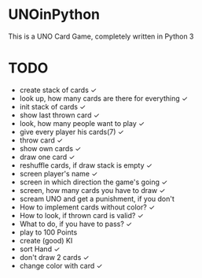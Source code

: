 # UNOinPython
This is a UNO Card Game, completely written in Python 3

# TODO
- create stack of cards	            				✓
- look up, how many cards are there for everything 	✓
- init stack of cards             			 		✓
- show last thrown card                             ✓
- look, how many people want to play                ✓
- give every player his cards(7)                    ✓
- throw card                                        ✓
- show own cards                                    ✓
- draw one card                                     ✓
- reshuffle cards, if draw stack is empty           ✓
- screen player's name                              ✓
- screen in which direction the game's going        ✓
- screen, how many cards you have to draw           ✓
- scream UNO and get a punishment, if you don't
- How to implement cards without color?             ✓
- How to look, if thrown card is valid?             ✓
- What to do, if you have to pass?                  ✓
- play to 100 Points
- create (good) KI
- sort Hand                                         ✓
- don't draw 2 cards                                ✓
- change color with card                            ✓
